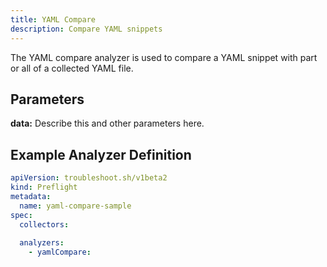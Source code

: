 ```yaml
---
title: YAML Compare
description: Compare YAML snippets
---
```


The YAML compare analyzer is used to compare a YAML snippet with part or all of a collected YAML file.

## Parameters

**data:** Describe this and other parameters here.

## Example Analyzer Definition

```yaml
apiVersion: troubleshoot.sh/v1beta2
kind: Preflight
metadata:
  name: yaml-compare-sample
spec:
  collectors:
    
  analyzers:
    - yamlCompare:
        
```
